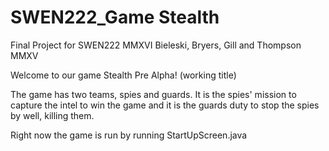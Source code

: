 # SWEN222_Game Stealth
Final Project for SWEN222 MMXVI
Bieleski, Bryers, Gill and Thompson MMXV

Welcome to our game Stealth Pre Alpha! (working title)

The game has two teams, spies and guards. It is the spies' mission to capture the intel
to win the game and it is the guards duty to stop the spies by well, killing them.

Right now the game is run by running StartUpScreen.java
